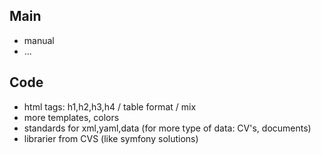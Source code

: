 Main
---
- manual
- ...

Code
---
- html tags: h1,h2,h3,h4 / table format / mix
- more templates, colors
- standards for xml,yaml,data (for more type of data: CV's, documents)
- librarier from CVS (like symfony solutions)
